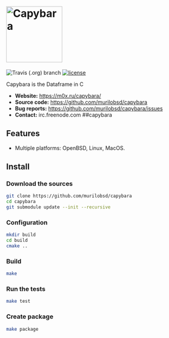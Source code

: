 # <img alt="Capybara" src="https://m0x.ru/capybara/capybara.png" height="150">

![Travis (.org) branch](https://img.shields.io/travis/murilobsd/capybara/master?style=for-the-badge)
[![license](https://img.shields.io/badge/License-BSD-blue.svg?style=for-the-badge)](LICENSE)

Capybara is the Dataframe in C

- **Website:** https://m0x.ru/capybara/
- **Source code:** https://github.com/murilobsd/capybara
- **Bug reports:** https://github.com/murilobsd/capybara/issues
- **Contact:** irc.freenode.com ##capybara

## Features

- Multiple platforms: OpenBSD, Linux, MacOS.

## Install

### Download the sources

```sh
git clone https://github.com/murilobsd/capybara
cd capybara
git submodule update --init --recursive
```

### Configuration

```sh
mkdir build
cd build
cmake ..
```

### Build

```sh
make
```

### Run the tests

```sh
make test
```

### Create package

```sh
make package
```
